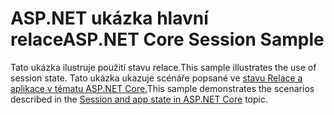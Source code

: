 # <a name="aspnet-core-session-sample"></a><span data-ttu-id="06b67-101">ASP.NET ukázka hlavní relace</span><span class="sxs-lookup"><span data-stu-id="06b67-101">ASP.NET Core Session Sample</span></span>

<span data-ttu-id="06b67-102">Tato ukázka ilustruje použití stavu relace.</span><span class="sxs-lookup"><span data-stu-id="06b67-102">This sample illustrates the use of session state.</span></span> <span data-ttu-id="06b67-103">Tato ukázka ukazuje scénáře popsané ve [stavu Relace a aplikace v tématu ASP.NET Core.](https://docs.microsoft.com/aspnet/core/fundamentals/app-state)</span><span class="sxs-lookup"><span data-stu-id="06b67-103">This sample demonstrates the scenarios described in the [Session and app state in ASP.NET Core](https://docs.microsoft.com/aspnet/core/fundamentals/app-state) topic.</span></span>
